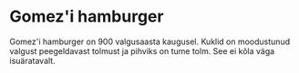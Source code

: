 # Gomez'i hamburger

Gomez'i hamburger on 900 valgusaasta kaugusel. Kuklid on moodustunud valgust
peegeldavast tolmust ja pihviks on tume tolm. See ei kõla väga isuäratavalt.
